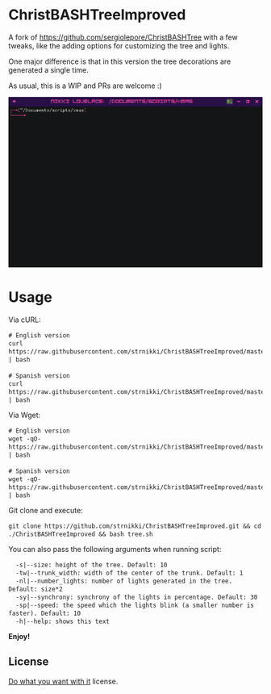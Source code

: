 # ChristBASHTreeImproved

A fork of https://github.com/sergiolepore/ChristBASHTree with a few tweaks, like the adding options for customizing the tree and lights.

One major difference is that in this version the tree decorations are generated a single time. 

As usual, this is a WIP and PRs are welcome :)

![XmasTreeDemo](./tree_demo.gif)

# Usage

Via cURL:

```
# English version
curl https://raw.githubusercontent.com/strnikki/ChristBASHTreeImproved/master/tree.sh | bash

# Spanish version
curl https://raw.githubusercontent.com/strnikki/ChristBASHTreeImproved/master/tree.sh | bash
```

Via Wget:

```
# English version
wget -qO- https://raw.githubusercontent.com/strnikki/ChristBASHTreeImproved/master/tree.sh | bash

# Spanish version
wget -qO- https://raw.githubusercontent.com/strnikki/ChristBASHTreeImproved/master/tree.sh | bash
```

Git clone and execute:

```
git clone https://github.com/strnikki/ChristBASHTreeImproved.git && cd ./ChristBASHTreeImproved && bash tree.sh
```

You can also pass the following arguments when running script:

```
  -s|--size: height of the tree. Default: 10
  -tw|--trunk_width: width of the center of the trunk. Default: 1
  -nl|--number_lights: number of lights generated in the tree. Default: size*2
  -sy|--synchrony: synchrony of the lights in percentage. Default: 30
  -sp|--speed: the speed which the lights blink (a smaller number is faster). Default: 10
  -h|--help: shows this text
```

__Enjoy!__

## License
[Do what you want with it](./LICENSE) license.
